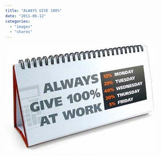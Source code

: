 ```yaml
---
title: "ALWAYS GIVE 100%"
date: "2011-06-12"
categories: 
  - "images"
  - "shares"
---
```


![](images/tumblr_lmixosCb7k1qz4vrlo1_500.jpg)
